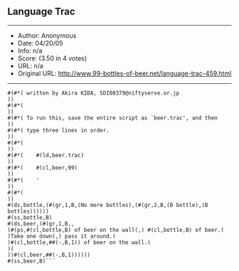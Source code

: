 
## Language Trac ##
---
- Author: Anonymous
- Date: 04/20/05
- Info: n/a
- Score:  (3.50 in 4 votes)
- URL: n/a
- Original URL: http://www.99-bottles-of-beer.net/language-trac-459.html
---

```#(#*( TRAC version of 99 bottles of beer.                            ))
#(#*( written by Akira KIDA, SDI00379@niftyserve.or.jp               ))
#(#*(                                                                ))
#(#*( To run this, save the entire script as `beer.trac', and then   ))
#(#*( type three lines in order.                                     ))
#(#*(                                                                ))
#(#*(    #(ld,beer.trac)                                             ))
#(#*(    #(cl,beer,99)                                               ))
#(#*(    '                                                           ))
#(#*(                                                                ))
#(ds,bottle,(#(gr,1,B,(No more bottles),(#(gr,2,B,(B bottle),(B bottles))))))
#(ss,bottle,B)
#(ds,beer,(#(gr,1,B,,
(#(ps,#(cl,bottle,B) of beer on the wall(,) #(cl,bottle,B) of beer.(
)Take one down(,) pass it around.(
)#(cl,bottle,##(-,B,1)) of beer on the wall.(
)(
))#(cl,beer,##(-,B,1))))))
#(ss,beer,B)```